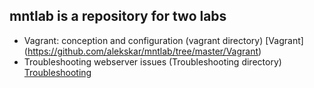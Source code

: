 ## mntlab is a repository for two labs
* Vagrant: conception and configuration (vagrant directory) [Vagrant] (https://github.com/alekskar/mntlab/tree/master/Vagrant)
* Troubleshooting webserver issues (Troubleshooting directory) [Troubleshooting](https://github.com/alekskar/mntlab/tree/master/Troubleshooting)
